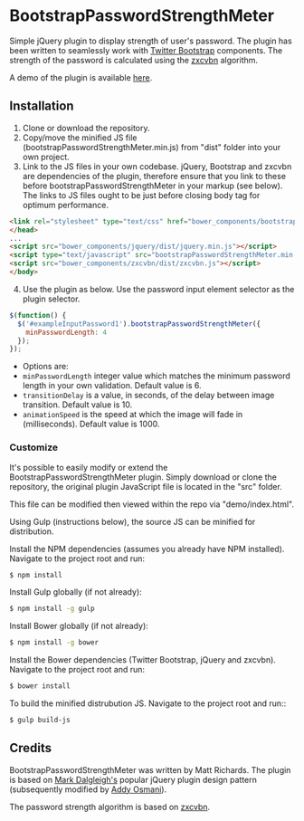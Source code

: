 # BootstrapPasswordStrengthMeter

Simple jQuery plugin to display strength of user's password. The plugin has been
written to seamlessly work with [Twitter Bootstrap](http://github.com/twbs/bootstrap) components. The strength of
the password is calculated using the [zxcvbn](http://github.com/dropbox/zxcvbn) algorithm.

A demo of the plugin is available [here](http://www.kreative.co.uk/github/bootstrapPasswordStrengthMeter/).

## Installation

1. Clone or download the repository.
2. Copy/move the minified JS file (bootstrapPasswordStrengthMeter.min.js)
from "dist" folder into your own project.
3. Link to the JS files in your own codebase. jQuery, Bootstrap and zxcvbn are
dependencies of the plugin, therefore ensure that you link to these before
bootstrapPasswordStrengthMeter in your markup (see below). The links to JS files
ought to be just before closing body tag for optimum performance.
```html
<link rel="stylesheet" type="text/css" href="bower_components/bootstrap/dist/css/bootstrap.min.css" />
</head>
...
<script src="bower_components/jquery/dist/jquery.min.js"></script>
<script type="text/javascript" src="bootstrapPasswordStrengthMeter.min.js"></script>
<script src="bower_components/zxcvbn/dist/zxcvbn.js"></script>
</body>
```
4. Use the plugin as below. Use the password input element selector as the plugin
 selector.
```javascript
$(function() {
  $('#exampleInputPassword1').bootstrapPasswordStrengthMeter({
    minPasswordLength: 4
  });
});
```
- Options are:
- `minPasswordLength` integer value which matches the minimum password length in your own validation. Default value is 6.
- `transitionDelay` is a value, in seconds, of the delay between image transition. Default value is 10.
- `animationSpeed` is the speed at which the image will fade in (milliseconds). Default value is 1000.

### Customize

It's possible to easily modify or extend the BootstrapPasswordStrengthMeter plugin.
Simply download or clone the repository, the original plugin
JavaScript file is located in the "src" folder.

This file can be modified then viewed within the repo via "demo/index.html".

Using Gulp (instructions below), the source JS can be minified for distribution.

Install the NPM dependencies (assumes you already have NPM installed). Navigate
to the project root and run:
```sh
$ npm install
```

Install Gulp globally (if not already):
```sh
$ npm install -g gulp
```

Install Bower globally (if not already):
```sh
$ npm install -g bower
```

Install the Bower dependencies (Twitter Bootstrap, jQuery and zxcvbn). Navigate
to the project root and run:
```sh
$ bower install
```

To build the minified distrubution JS. Navigate
to the project root and run::
```sh
$ gulp build-js
```

## Credits

BootstrapPasswordStrengthMeter was written by Matt Richards. The plugin is based on
[Mark Dalgleigh's](http://markdalgleish.com/2011/05/creating-highly-configurable-jquery-plugins/)
popular jQuery plugin design pattern (subsequently modified by [Addy Osmani](http://www.smashingmagazine.com/2011/10/essential-jquery-plugin-patterns/#a-highly-configurable-and-mutable-plugin)).

The password strength algorithm is based on [zxcvbn](https://blogs.dropbox.com/tech/2012/04/zxcvbn-realistic-password-strength-estimation/).
